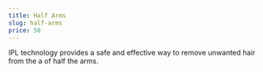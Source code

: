 ```yaml
---
title: Half Arms
slug: half-arms
price: 50
---
```


IPL technology provides a safe and effective way to remove unwanted hair from the a of half the arms.
